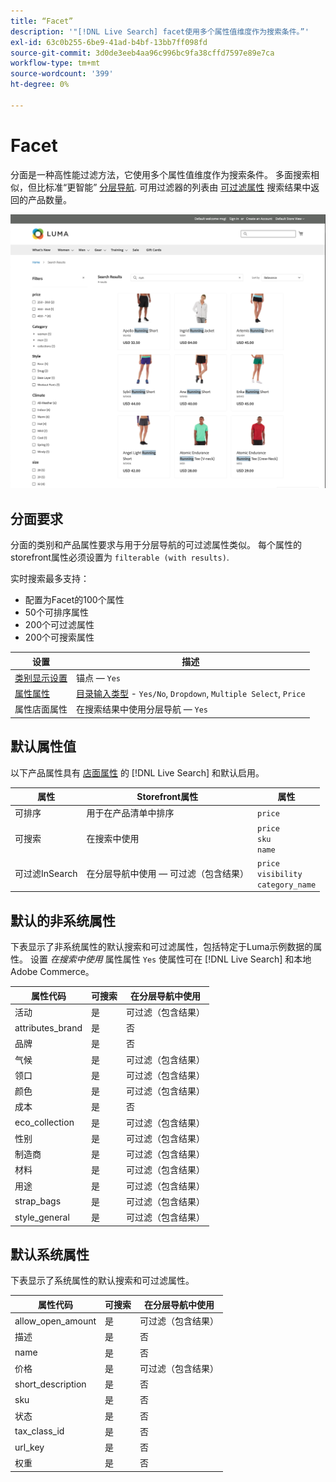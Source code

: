 ```yaml
---
title: “Facet”
description: '"[!DNL Live Search] facet使用多个属性值维度作为搜索条件。”'
exl-id: 63c0b255-6be9-41ad-b4bf-13bb7ff098fd
source-git-commit: 3d0de3eeb4aa96c996bc9fa38cffd7597e89e7ca
workflow-type: tm+mt
source-wordcount: '399'
ht-degree: 0%

---
```


# Facet

分面是一种高性能过滤方法，它使用多个属性值维度作为搜索条件。 多面搜索相似，但比标准“更智能” [分层导航](https://experienceleague.adobe.com/docs/commerce-admin/catalog/catalog/navigation/navigation-layered.html). 可用过滤器的列表由 [可过滤属性](https://experienceleague.adobe.com/docs/commerce-admin/catalog/catalog/navigation/navigation-layered.html#filterable-attributes) 搜索结果中返回的产品数量。

![筛选的搜索结果](assets/storefront-search-results-run.png)

## 分面要求

分面的类别和产品属性要求与用于分层导航的可过滤属性类似。 每个属性的storefront属性必须设置为 `filterable (with results)`.

实时搜索最多支持：

* 配置为Facet的100个属性
* 50个可排序属性
* 200个可过滤属性
* 200个可搜索属性

| 设置 | 描述 |
|--- |--- |
| [类别显示设置](https://experienceleague.adobe.com/docs/commerce-admin/catalog/categories/create/categories-display-settings.html) | 锚点 —  `Yes` |
| [属性属性](https://experienceleague.adobe.com/docs/commerce-admin/catalog/product-attributes/create/attribute-product-create.html) | [目录输入类型](https://experienceleague.adobe.com/docs/commerce-admin/catalog/product-attributes/attributes-input-types.html) - `Yes/No`, `Dropdown`, `Multiple Select`, `Price` |
| 属性店面属性 | 在搜索结果中使用分层导航 —  `Yes` |

## 默认属性值

以下产品属性具有 [店面属性](https://experienceleague.adobe.com/docs/commerce-admin/catalog/product-attributes/product-attributes.html) 的 [!DNL Live Search] 和默认启用。

| 属性 | Storefront属性 | 属性 |
|---|---|---|
| 可排序 | 用于在产品清单中排序 | `price` |
| 可搜索 | 在搜索中使用 | `price` <br />`sku`<br />`name` |
| 可过滤InSearch | 在分层导航中使用 — 可过滤（包含结果） | `price`<br />`visibility`<br />`category_name` |

## 默认的非系统属性

下表显示了非系统属性的默认搜索和可过滤属性，包括特定于Luma示例数据的属性。 设置 *在搜索中使用* 属性属性 `Yes` 使属性可在 [!DNL Live Search] 和本地Adobe Commerce。

| 属性代码 | 可搜索 | 在分层导航中使用 |
|--- |--- |--- |
| 活动 | 是 | 可过滤（包含结果） |
| attributes_brand | 是 | 否 |
| 品牌 | 是 | 否 |
| 气候 | 是 | 可过滤（包含结果） |
| 领口 | 是 | 可过滤（包含结果） |
| 颜色 | 是 | 可过滤（包含结果） |
| 成本 | 是 | 否 |
| eco_collection | 是 | 可过滤（包含结果） |
| 性别 | 是 | 可过滤（包含结果） |
| 制造商 | 是 | 可过滤（包含结果） |
| 材料 | 是 | 可过滤（包含结果） |
| 用途 | 是 | 可过滤（包含结果） |
| strap_bags | 是 | 可过滤（包含结果） |
| style_general | 是 | 可过滤（包含结果） |

## 默认系统属性

下表显示了系统属性的默认搜索和可过滤属性。

| 属性代码 | 可搜索 | 在分层导航中使用 |
|--- |--- |--- |
| allow_open_amount | 是 | 可过滤（包含结果） |
| 描述 | 是 | 否 |
| name | 是 | 否 |
| 价格 | 是 | 可过滤（包含结果） |
| short_description | 是 | 否 |
| sku | 是 | 否 |
| 状态 | 是 | 否 |
| tax_class_id | 是 | 否 |
| url_key | 是 | 否 |
| 权重 | 是 | 否 |
